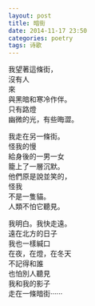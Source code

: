 ```yaml
---
layout: post
title: 暗街
date: 2014-11-17 23:50
categories: poetry
tags: 诗歌
---
```


我望著這條街，  
沒有人  
來  
與黑暗和寒冷作伴。  
只有路燈  
幽微的光，有些晦澀。  

我走在另一條街。  
怪我的慢  
給身後的一男一女  
籠上了一層沉默。  
他們原是說並笑的，  
怪我  
不是一隻貓。  
人類不怕它聽見。  

我明白。我快走遠。  
遠在北方的日子  
我也一樣緘口  
在夜，在燈，在冬天  
不記得和誰  
也怕別人聽見  
我和我的影子  
走在一條暗街······  